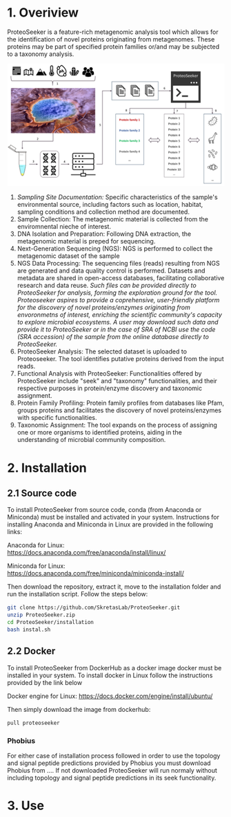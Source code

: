 # 1. Overiview
ProteoSeeker is a feature-rich metagenomic analysis tool which allows for the identification of novel proteins originating from metagenomes. These proteins may be part of specified protein families or/and may be subjected to a taxonomy analysis.

![ProteoSeeker Overview](images/Figure_1.png)

1. _Sampling Site Documentation:_ Specific characteristics of the sample's environmental source, including factors such as location, habitat, sampling conditions and collection method are documented.
2. Sample Collection: The metagenomic material is collected from the enviromnental nieche of interest.
3. DNA Isolation and Preparation: Following DNA extraction, the metagenomic material is preped for sequencing.
4. Next-Generation Sequencing (NGS):  NGS is performed to collect the metagenomic dataset of the sample
5. NGS Data Processing: The sequencing files (reads) resulting from NGS are generated and data quality control is performed. Datasets and metadata are shared in open-access databases, facilitating collaborative research and data reuse.
*Such files can be provided directly to ProteoSeeker for analysis, forming the exploration ground for the tool. Proteoseeker aspires to provide a coprehensive, user-friendly platform for the discovery of novel proteins/enzymes originating from envoronmetns of interest, enriching the scientific community's capacity to explore microbial ecosystems. A user may download such data and provide it to ProteoSeeker or in the case of SRA of NCBI use the code (SRA accession) of the sample from the online database directly to ProteoSeeker.*
6. ProteoSeeker Analysis: The selected dataset is uploaded to Proteoseeker. The tool identifies putative proteins derived from the input reads.
7. Functional Analysis with ProteoSeeker: Functionalities offered by ProteoSeeker include "seek" and "taxonomy" functionalities, and their respective purposes in protein/enzyme discovery and taxonomic assignment.
8. Protein Family Profiling: Protein family profiles from databases like Pfam, groups proteins and facilitates the discovery of novel proteins/enzymes with specific functionalities.
9. Taxonomic Assignment: The tool expands on the process of assigning one or more organisms to identified proteins, aiding in the understanding of microbial community composition.


# 2. Installation
## 2.1 Source code
To install ProteoSeeker from source code, conda (from Anaconda or Miniconda) must be installed and activated in your system. Instructions for installing Anaconda and Miniconda in Linux are provided in the following links:

Anaconda for Linux: https://docs.anaconda.com/free/anaconda/install/linux/

Miniconda for Linux: https://docs.anaconda.com/free/miniconda/miniconda-install/

Then download the repository, extract it, move to the installation folder and run the installation script. Follow the steps below:
~~~bash
git clone https://github.com/SkretasLab/ProteoSeeker.git
unzip ProteoSeeker.zip
cd ProteoSeeker/installation
bash instal.sh
~~~

## 2.2 Docker
To install ProteoSeeker from DockerHub as a docker image docker must be installed in your system. To install docker in Linux follow the instructions provided by the link below

Docker engine for Linux: https://docs.docker.com/engine/install/ubuntu/

Then simply download the image from dockerhub:
~~~bash
pull proteoseeker
~~~

### Phobius
For either case of installation process followed in order to use the topology and signal peptide predictions provided by Phobius you must download Phobius from .... If not downloaded ProteoSeeker will run normaly without including topology and signal peptide predictions in its seek functionality.

# 3. Use


